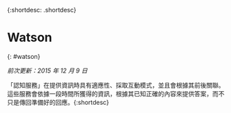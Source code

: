 {:shortdesc: .shortdesc} 

# Watson
{: #watson}

*前次更新：2015 年 12 月 9 日*

「認知服務」在提供資訊時具有適應性、採取互動模式，並且會根據其前後關聯。這些服務會依據一段時間所獲得的資訊，根據其已知正確的內容來提供答案，而不只是傳回準備好的回應。{:shortdesc}




